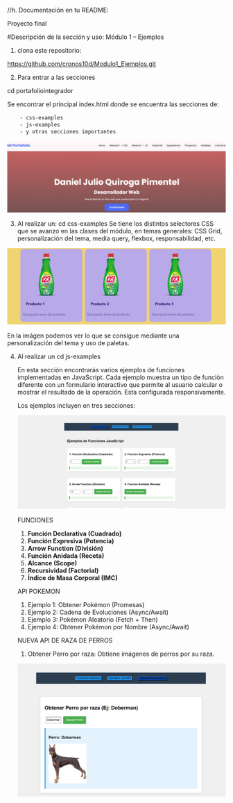 //h. Documentación en tu README: 

Proyecto final

#Descripción de la sección y uso: Módulo 1 – Ejemplos

1. clona este repositorio:

https://github.com/cronos10d/Modulo1_Ejemplos.git

2. Para entrar a las secciones

cd portafoliointegrador

Se encontrar el principal index.html donde se encuentra las secciones de:

        - css-examples
        - js-examples
        - y otras secciones importantes

![secciones](image.png)

3. Al realizar un: cd css-examples
   Se tiene los distintos selectores CSS que se avanzo en las clases del módulo, en temas generales:
   CSS Grid, personalización del tema, media query, flexbox, responsabilidad, etc.

![index CSS](image-1.png)

   En la imágen podemos ver lo que se consigue mediante una personalización del tema y uso de paletas.

4. Al realizar un cd js-examples

   En esta sección encontrarás varios ejemplos de funciones implementadas en JavaScript. Cada ejemplo muestra un tipo de función diferente con un formulario interactivo que permite al usuario calcular o mostrar el resultado de la operación. Esta configurada responsivamente.

    Los ejemplos incluyen en tres secciones:

    ![SECCIONES](image-2.png)

    FUNCIONES
    1. **Función Declarativa (Cuadrado)**
    2. **Función Expresiva (Potencia)**
    3. **Arrow Function (División)**
    4. **Función Anidada (Receta)**
    5. **Alcance (Scope)**
    6. **Recursividad (Factorial)**
    7. **Índice de Masa Corporal (IMC)**
    
    API POKEMON

    1. Ejemplo 1: Obtener Pokémon (Promesas)
    2. Ejemplo 2: Cadena de Evoluciones (Async/Await)
    3. Ejemplo 3: Pokémon Aleatorio (Fetch + Then)
    4. Ejemplo 4: Obtener Pokémon por Nombre (Async/Await)

    NUEVA API DE RAZA DE PERROS

    1. Obtener Perro por raza: Obtiene imágenes de perros por su raza.

    ![perros](image-3.png)










